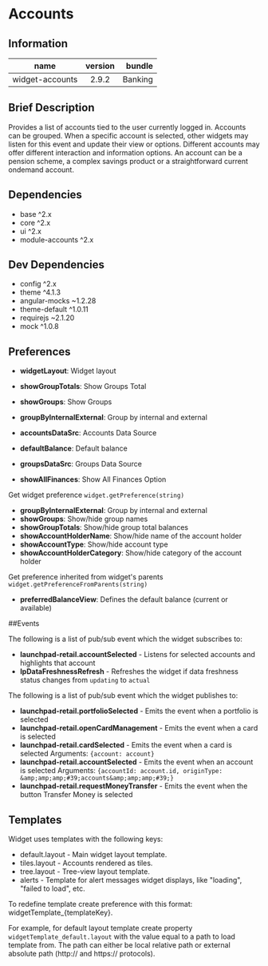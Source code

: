 # Accounts
## Information
|  name |  version |  bundle | 
|--|:--:|--:|
|  widget-accounts |  2.9.2 |  Banking | 

## Brief Description
Provides a list of accounts tied to the user currently logged in. Accounts can be grouped.
When a specific account is selected, other widgets may listen for this event and update their view or options. Different accounts may offer different interaction and information options. An account can be a pension scheme, a complex savings product or a straightforward current on­demand account.

## Dependencies

- base ^2.x
- core ^2.x
- ui ^2.x
- module-accounts ^2.x

## Dev Dependencies

- config ^2.x
- theme ^4.1.3
- angular-mocks ~1.2.28
- theme-default ^1.0.11
- requirejs ~2.1.20
- mock ^1.0.8

## Preferences

- **widgetLayout**: Widget layout
- **showGroupTotals**: Show Groups Total
- **showGroups**: Show Groups
- **groupByInternalExternal**: Group by internal and external


- **accountsDataSrc**: Accounts Data Source
- **defaultBalance**: Default balance
- **groupsDataSrc**: Groups Data Source
- **showAllFinances**: Show All Finances Option

Get widget preference `widget.getPreference(string)`


- **groupByInternalExternal**: Group by internal and external
- **showGroups**: Show/hide group names
- **showGroupTotals**: Show/hide group total balances
- **showAccountHolderName**: Show/hide name of the account holder
- **showAccountType**: Show/hide account type
- **showAccountHolderCategory**: Show/hide category of the account holder

Get preference inherited from widget's parents `widget.getPreferenceFromParents(string)`


- **preferredBalanceView**: Defines the default balance (current or available)

##Events

The following is a list of pub/sub event which the widget subscribes to:


- **launchpad-retail.accountSelected** - Listens for selected accounts and highlights that account
- **lpDataFreshnessRefresh** - Refreshes the widget if data freshness status changes from `updating` to `actual`

The following is a list of pub/sub event which the widget publishes to:


- **launchpad-retail.portfolioSelected** - Emits the event when a portfolio is selected
- **launchpad-retail.openCardManagement** - Emits the event when a card is selected
- **launchpad-retail.cardSelected** - Emits the event when a card is selected
Arguments: `{account: account}`
- **launchpad-retail.accountSelected** - Emits the event when an account is selected
Arguments: `{accountId: account.id, originType: &amp;amp;amp;#39;accounts&amp;amp;amp;#39;}`
- **launchpad-retail.requestMoneyTransfer** - Emits the event when the button Transfer Money is selected

## Templates
Widget uses templates with the following keys:


- default.layout - Main widget layout template.
- tiles.layout - Accounts rendered as tiles.
- tree.layout - Tree-view layout template.
- alerts - Template for alert messages widget displays, like "loading", "failed to load", etc.

To redefine template create preference with this format: widgetTemplate_{templateKey}.

For example, for default layout template create property `widgetTemplate_default.layout` with the value equal to a path to load template from. The path can either be local relative path or external absolute path (http:// and https:// protocols).

